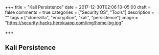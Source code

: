 +++
title = "Kali Persistence"
date = 2017-12-30T02:06:13-05:00
draft = false
comments = true
categories = ["Security OS", "Tools"] 
description = "" 
tags = ["clonezilla", "encryption", "kali", "persistence"]
image = "https://security-hacks.herokuapp.com/img/home-bg.jpg"

+++

## Kali Persistence

